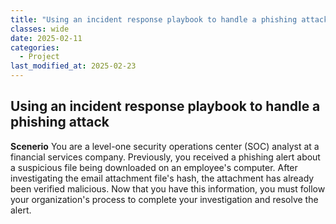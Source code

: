 ```yaml
---
title: "Using an incident response playbook to handle a phishing attack."
classes: wide
date: 2025-02-11
categories: 
  - Project
last_modified_at: 2025-02-23
---
```


## Using an incident response playbook to handle a phishing attack

**Scenerio**
You are a level-one security operations center (SOC) analyst at a financial services company. Previously, you received a phishing alert about a suspicious file being downloaded on an employee's computer. 
After investigating the email attachment file's hash, the attachment has already been verified malicious. Now that you have this information, you must follow your organization's process to complete your investigation
and resolve the alert.
